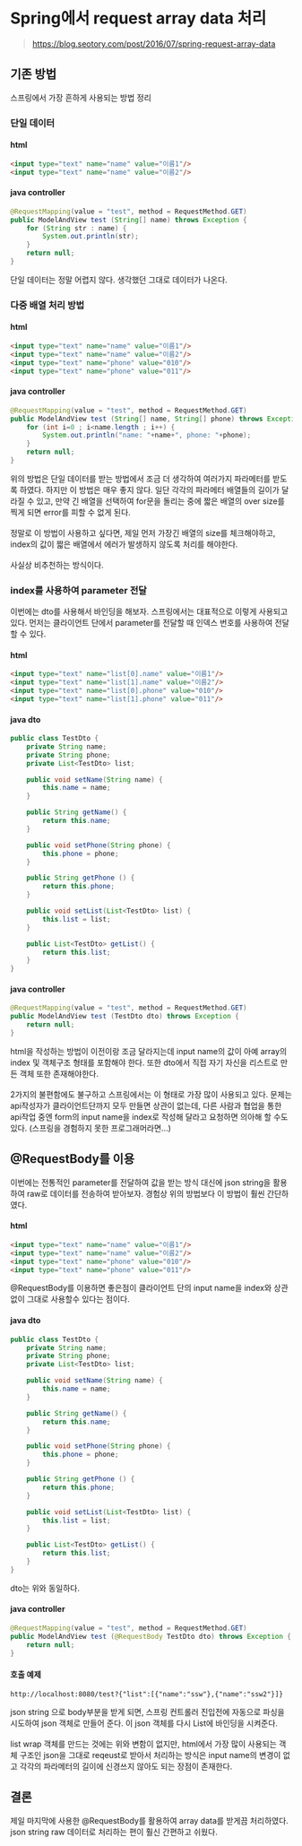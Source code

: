 # Spring에서 request array data 처리

> https://blog.seotory.com/post/2016/07/spring-request-array-data

## 기존 방법
스프링에서 가장 흔하게 사용되는 방법 정리

### 단일 데이터
#### html
```html
<input type="text" name="name" value="이름1"/>
<input type="text" name="name" value="이름2"/>
```

#### java controller
```java
@RequestMapping(value = "test", method = RequestMethod.GET)
public ModelAndView test (String[] name) throws Exception {
	for (String str : name) {
		System.out.println(str);
	}
	return null;
}
```
단일 데이터는 정말 어렵지 않다. 생각했던 그대로 데이터가 나온다.

### 다중 배열 처리 방법
#### html
```html
<input type="text" name="name" value="이름1"/>
<input type="text" name="name" value="이름2"/>
<input type="text" name="phone" value="010"/>
<input type="text" name="phone" value="011"/>
```

#### java controller
```java
@RequestMapping(value = "test", method = RequestMethod.GET)
public ModelAndView test (String[] name, String[] phone) throws Exception {
	for (int i=0 ; i<name.length ; i++) {
		System.out.println("name: "+name+", phone: "+phone);
	}
	return null;
}
```
위의 방법은 단일 데이터를 받는 방법에서 조금 더 생각하여 여러가지 파라메터를 받도록 하였다. 하지만 이 방법은 매우 좋지 않다. 일단 각각의 파라메터 배열들의 길이가 달라질 수 있고, 만약 긴 배열을 선택하여 for문을 돌리는 중에 짧은 배열의 over size를 찍게 되면 error를 피할 수 없게 된다.
<br><br>
정말로 이 방법이 사용하고 싶다면, 제일 먼저 가장긴 배열의 size를 체크해야하고, index의 값이 짧은 배열에서 에러가 발생하지 않도록 처리를 해야한다.
<br><br>
사실상 비추천하는 방식이다.

### index를 사용하여 parameter 전달
이번에는 dto를 사용해서 바인딩을 해보자. 스프링에서는 대표적으로 이렇게 사용되고 있다. 먼저는 클라이언트 단에서 parameter를 전달할 때 인덱스 번호를 사용하여 전달 할 수 있다.

#### html
```html
<input type="text" name="list[0].name" value="이름1"/>
<input type="text" name="list[1].name" value="이름2"/>
<input type="text" name="list[0].phone" value="010"/>
<input type="text" name="list[1].phone" value="011"/>
```

#### java dto
```java
public class TestDto {
	private String name;
	private String phone;
	private List<TestDto> list;

	public void setName(String name) {
		this.name = name;
	}

	public String getName() {
		return this.name;
	}

	public void setPhone(String phone) {
		this.phone = phone;
	}

	public String getPhone () {
		return this.phone;
	}

	public void setList(List<TestDto> list) {
		this.list = list;
	}

	public List<TestDto> getList() {
		return this.list;
	}
}
```

#### java controller
```java
@RequestMapping(value = "test", method = RequestMethod.GET)
public ModelAndView test (TestDto dto) throws Exception {
	return null;
}
```

html을 작성하는 방법이 이전이랑 조금 달라지는데 input name의 값이 아예 array의 index 및 객체구조 형태를 포함해야 한다. 또한 dto에서 직접 자기 자신을 리스트로 만든 객체 또한 존재해야한다.
<br><br>
2가지의 불편함에도 불구하고 스프링에서는 이 형태로 가장 많이 사용되고 있다. 문제는 api작성자가 클라이언트단까지 모두 만들면 상관이 없는데, 다른 사람과 협업을 통한 api작업 중엔 form의 input name을 index로 작성해 달라고 요청하면 의아해 할 수도 있다. (스프링을 경험하지 못한 프로그래머라면...)

## @RequestBody를 이용
이번에는 전통적인 parameter를 전달하여 값을 받는 방식 대신에 json string을 활용하여 raw로 데이터를 전송하여 받아보자. 경험상 위의 방법보다 이 방법이 훨씬 간단하였다.

#### html
```html
<input type="text" name="name" value="이름1"/>
<input type="text" name="name" value="이름2"/>
<input type="text" name="phone" value="010"/>
<input type="text" name="phone" value="011"/>
```
@RequestBody를 이용하면 좋은점이 클라이언트 단의 input name을 index와 상관없이 그대로 사용할수 있다는 점이다.

#### java dto
```java
public class TestDto {
	private String name;
	private String phone;
	private List<TestDto> list;

	public void setName(String name) {
		this.name = name;
	}

	public String getName() {
		return this.name;
	}

	public void setPhone(String phone) {
		this.phone = phone;
	}

	public String getPhone () {
		return this.phone;
	}

	public void setList(List<TestDto> list) {
		this.list = list;
	}

	public List<TestDto> getList() {
		return this.list;
	}
}
```
dto는 위와 동일하다.

#### java controller
```java
@RequestMapping(value = "test", method = RequestMethod.GET)
public ModelAndView test (@RequestBody TestDto dto) throws Exception {
	return null;
}
```
#### 호출 예제
```
http://localhost:8080/test?{"list":[{"name":"ssw"},{"name":"ssw2"}]}
```

json string 으로 body부분을 받게 되면, 스프링 컨트롤러 진입전에 자동으로 파싱을 시도하여 json 객체로 만들어 준다. 이 json 객체를 다시 List<TestDto>에 바인딩을 시켜준다.
<br><br>
list wrap 객체를 만드는 것에는 위와 변함이 없지만, html에서 가장 많이 사용되는 객체 구조인 json을 그대로 reqeust로 받아서 처리하는 방식은 input name의 변경이 없고 각각의 파라메터의 길이에 신경쓰지 않아도 되는 장점이 존재한다.

## 결론
제일 마지막에 사용한 @RequestBody를 활용하여 array data를 받게끔 처리하였다. json string raw 데이터로 처리하는 편이 훨신 간편하고 쉬웠다.
